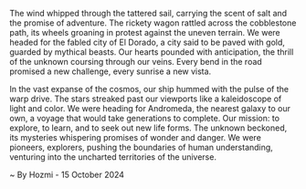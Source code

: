 
The wind whipped through the tattered sail, carrying the scent of salt and the promise of adventure. The rickety wagon rattled across the cobblestone path, its wheels groaning in protest against the uneven terrain. We were headed for the fabled city of El Dorado, a city said to be paved with gold, guarded by mythical beasts. Our hearts pounded with anticipation, the thrill of the unknown coursing through our veins. Every bend in the road promised a new challenge, every sunrise a new vista. 

In the vast expanse of the cosmos, our ship hummed with the pulse of the warp drive. The stars streaked past our viewports like a kaleidoscope of light and color. We were heading for Andromeda, the nearest galaxy to our own, a voyage that would take generations to complete. Our mission: to explore, to learn, and to seek out new life forms. The unknown beckoned, its mysteries whispering promises of wonder and danger. We were pioneers, explorers, pushing the boundaries of human understanding, venturing into the uncharted territories of the universe. 

~ By Hozmi - 15 October 2024
